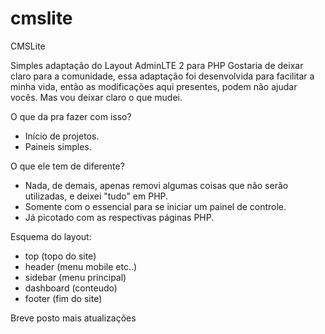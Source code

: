 # cmslite
CMSLite

Simples adaptação do Layout AdminLTE 2 para PHP
Gostaria de deixar claro para a comunidade, essa adaptação foi desenvolvida para facilitar a minha vida, então as modificações aqui presentes, podem não ajudar vocês. Mas vou deixar claro o que mudei.

O que da pra fazer com isso?
- Início de projetos.
- Paineis simples.

O que ele tem de diferente?
- Nada, de demais, apenas removi algumas coisas que não serão utilizadas, e deixei "tudo" em PHP.
- Somente com o essencial para se iniciar um painel de controle.
- Já picotado com as respectivas páginas PHP.

Esquema do layout:
- top (topo do site)
- header (menu mobile etc..)
- sidebar (menu principal)
- dashboard (conteudo)
- footer (fim do site)

Breve posto mais atualizações
